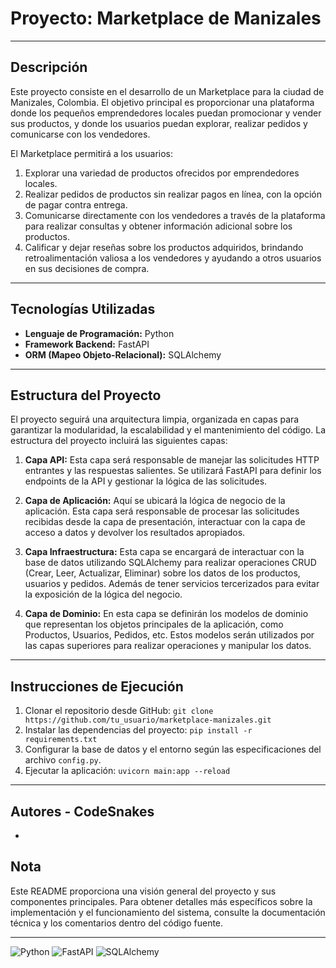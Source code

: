 # Proyecto: Marketplace de Manizales

---

## Descripción

Este proyecto consiste en el desarrollo de un Marketplace para la ciudad de Manizales, Colombia. El objetivo principal es proporcionar una plataforma donde los pequeños emprendedores locales puedan promocionar y vender sus productos, y donde los usuarios puedan explorar, realizar pedidos y comunicarse con los vendedores.

El Marketplace permitirá a los usuarios:

1. Explorar una variedad de productos ofrecidos por emprendedores locales.
2. Realizar pedidos de productos sin realizar pagos en línea, con la opción de pagar contra entrega.
3. Comunicarse directamente con los vendedores a través de la plataforma para realizar consultas y obtener información adicional sobre los productos.
4. Calificar y dejar reseñas sobre los productos adquiridos, brindando retroalimentación valiosa a los vendedores y ayudando a otros usuarios en sus decisiones de compra.

---

## Tecnologías Utilizadas

- **Lenguaje de Programación:** Python
- **Framework Backend:** FastAPI
- **ORM (Mapeo Objeto-Relacional):** SQLAlchemy

---

## Estructura del Proyecto

El proyecto seguirá una arquitectura limpia, organizada en capas para garantizar la modularidad, la escalabilidad y el mantenimiento del código. La estructura del proyecto incluirá las siguientes capas:

1. **Capa API:** Esta capa será responsable de manejar las solicitudes HTTP entrantes y las respuestas salientes. Se utilizará FastAPI para definir los endpoints de la API y gestionar la lógica de las solicitudes.

2. **Capa de Aplicación:** Aquí se ubicará la lógica de negocio de la aplicación. Esta capa será responsable de procesar las solicitudes recibidas desde la capa de presentación, interactuar con la capa de acceso a datos y devolver los resultados apropiados.

3. **Capa Infraestructura:** Esta capa se encargará de interactuar con la base de datos utilizando SQLAlchemy para realizar operaciones CRUD (Crear, Leer, Actualizar, Eliminar) sobre los datos de los productos, usuarios y pedidos. Además de tener servicios tercerizados para evitar la exposición de la lógica del negocio.

4. **Capa de Dominio:** En esta capa se definirán los modelos de dominio que representan los objetos principales de la aplicación, como Productos, Usuarios, Pedidos, etc. Estos modelos serán utilizados por las capas superiores para realizar operaciones y manipular los datos.

---

## Instrucciones de Ejecución

1. Clonar el repositorio desde GitHub: `git clone https://github.com/tu_usuario/marketplace-manizales.git`
2. Instalar las dependencias del proyecto: `pip install -r requirements.txt`
3. Configurar la base de datos y el entorno según las especificaciones del archivo `config.py`.
4. Ejecutar la aplicación: `uvicorn main:app --reload`

---

## Autores - CodeSnakes

-  

## Nota

Este README proporciona una visión general del proyecto y sus componentes principales. Para obtener detalles más específicos sobre la implementación y el funcionamiento del sistema, consulte la documentación técnica y los comentarios dentro del código fuente.

---

![Python](https://www.python.org/static/community_logos/python-logo.png)
![FastAPI](https://fastapi.tiangolo.com/img/logo-margin/logo-teal.png)
![SQLAlchemy](https://upload.wikimedia.org/wikipedia/en/thumb/9/98/SQLAlchemy_logo.svg/1200px-SQLAlchemy_logo.svg.png)
